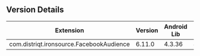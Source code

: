 ## Version Details

| Extension | Version | Android Lib | iOS Lib |
| --- | --- | --- | --- |
| com.distriqt.ironsource.FacebookAudience | 6.11.0 | 4.3.36 | 4.3.36 |
